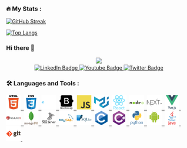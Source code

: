 ### :fire: My Stats :



[![GitHub Streak](http://github-readme-streak-stats.herokuapp.com?user=hardik7344&theme=dark&border_radius=6&exclude_days=Sun%2CMon%2CTue%2CWed%2CThu%2CFri%2CSat)](https://git.io/streak-stats)
  
[![Top Langs](https://github-readme-stats.vercel.app/api/top-langs/?username=hardik7344&layout=compact&theme=vision-friendly-dark)](https://github.com/anuraghazra/github-readme-stats)



### Hi there 👋
<div id="header" align="center">
  <img src="https://media.giphy.com/media/M9gbBd9nbDrOTu1Mqx/giphy.gif" width="100"/>

  
  <div id="badges">
  <a href="https://www.linkedin.com/in/patel-hardik-894734207/">
    <img src="https://img.shields.io/badge/LinkedIn-blue?style=for-the-badge&logo=linkedin&logoColor=white" alt="LinkedIn Badge"/>
  </a>
  <a href="https://www.youtube.com/@heyhardi9329">
    <img src="https://img.shields.io/badge/YouTube-red?style=for-the-badge&logo=youtube&logoColor=white" alt="Youtube Badge"/>
  </a>
  <a href="https://twitter.com/HARDIK73441">
    <img src="https://img.shields.io/badge/Twitter-blue?style=for-the-badge&logo=twitter&logoColor=white" alt="Twitter Badge"/>
  </a>
</div>
</div>


### :hammer_and_wrench: Languages and Tools :
<div align: left>
  <a href="https://dotnet.microsoft.com/en-us/apps/aspnet" rel="nofollow"> 
<img src="https://github.com/devicons/devicon/blob/master/icons/html5/html5-original-wordmark.svg" title="HTML5" alt="Html5" width="40" height="40"/>&nbsp;
</a>
<a href="https://dotnet.microsoft.com/en-us/apps/aspnet" rel="nofollow"> 
<img src="https://github.com/devicons/devicon/blob/master/icons/css3/css3-original-wordmark.svg" title="CSS3" alt="ASP.NET" width="40" height="40"/>&nbsp;
</a>
<a href="https://dotnet.microsoft.com/en-us/apps/aspnet" rel="nofollow"> 
<img src="https://github.com/devicons/devicon/blob/master/icons/tailwindcss/tailwindcss-original-wordmark.svg" title="Tailwindcss" alt="Tailwindcss" width="40" height="40"/>&nbsp;
</a>
<a href="https://dotnet.microsoft.com/en-us/apps/aspnet" rel="nofollow"> 
<img src="https://github.com/devicons/devicon/blob/master/icons/bootstrap/bootstrap-plain-wordmark.svg" title="Boostrap" alt="Boostrap" width="40" height="40"/>&nbsp;
</a>
<a href="https://dotnet.microsoft.com/en-us/apps/aspnet" rel="nofollow"> 
<img src="https://github.com/devicons/devicon/blob/master/icons/javascript/javascript-original.svg" title="Java Script" alt="Java Script" width="40" height="40"/>&nbsp;
</a>
<a href="https://dotnet.microsoft.com/en-us/apps/aspnet" rel="nofollow"> 
<img src="https://github.com/devicons/devicon/blob/master/icons/materialui/materialui-original.svg" title="MaterialUI" alt="MaterialUI" width="40" height="40"/>&nbsp;
</a>
<a href="https://dotnet.microsoft.com/en-us/apps/aspnet" rel="nofollow"> 
<img src="https://github.com/devicons/devicon/blob/master/icons/react/react-original-wordmark.svg" title="ReactJS" alt="ReactJS" width="40" height="40"/>&nbsp;
</a>
<a href="https://dotnet.microsoft.com/en-us/apps/aspnet" rel="nofollow"> 
<img src="https://github.com/devicons/devicon/blob/master/icons/nodejs/nodejs-original-wordmark.svg" title="NodeJS" alt="NodeJS" width="40" height="40"/>&nbsp;
</a>
<a href="https://dotnet.microsoft.com/en-us/apps/aspnet" rel="nofollow"> 
<img src="https://github.com/devicons/devicon/blob/master/icons/nextjs/nextjs-original-wordmark.svg" title="Next JS" alt="NextJS" width="40" height="40"/>&nbsp;
</a>
<a href="https://dotnet.microsoft.com/en-us/apps/aspnet" rel="nofollow"> 
<img src="https://github.com/devicons/devicon/blob/master/icons/vuejs/vuejs-original-wordmark.svg" title="Vue JS" alt="VueJS" width="40" height="40"/>&nbsp;
</a>

<a href="https://dotnet.microsoft.com/en-us/apps/aspnet" rel="nofollow"> 
<img src="https://github.com/devicons/devicon/blob/master/icons/angularjs/angularjs-original-wordmark.svg" title="AngularJS" alt="AngularJS" width="40" height="40"/>&nbsp;
</a>

<a href="https://dotnet.microsoft.com/en-us/apps/aspnet" rel="nofollow"> 
<img src="https://github.com/devicons/devicon/blob/master/icons/mongodb/mongodb-original-wordmark.svg" title="MongoDB" alt="MongoDB" width="40" height="40"/>&nbsp;
</a>
<a href="https://dotnet.microsoft.com/en-us/apps/aspnet" rel="nofollow"> 
<img src="https://github.com/devicons/devicon/blob/master/icons/microsoftsqlserver/microsoftsqlserver-plain-wordmark.svg" title="MSSQL alt="MSSQL" width="40" height="40"/>&nbsp;
</a>
<a href="https://dotnet.microsoft.com/en-us/apps/aspnet" rel="nofollow"> 
<img src="https://github.com/devicons/devicon/blob/master/icons/mysql/mysql-original-wordmark.svg" title="MySQL" alt="MySQL" width="40" height="40"/>&nbsp;
</a>
<a href="https://dotnet.microsoft.com/en-us/apps/aspnet" rel="nofollow"> 
<img src="https://github.com/devicons/devicon/blob/master/icons/sqlite/sqlite-original-wordmark.svg" title="SQLLite" alt="SQLLite" width="40" height="40"/>&nbsp;
</a>
<a href="https://dotnet.microsoft.com/en-us/apps/aspnet" rel="nofollow"> 
<img src="https://github.com/devicons/devicon/blob/master/icons/c/c-original.svg" title="C" alt="C" width="40" height="40"/>&nbsp;
</a>
<a href="https://dotnet.microsoft.com/en-us/apps/aspnet" rel="nofollow"> 
<img src="https://github.com/devicons/devicon/blob/master/icons/csharp/csharp-original.svg" title="C#" alt="C#" width="40" height="40"/>&nbsp;
</a>
<a href="https://dotnet.microsoft.com/en-us/apps/aspnet" rel="nofollow"> 
<img src="https://github.com/devicons/devicon/blob/master/icons/python/python-original-wordmark.svg" title="Python" alt="Python" width="40" height="40"/>&nbsp;
</a>
<a href="https://dotnet.microsoft.com/en-us/apps/aspnet" rel="nofollow"> 
<img src="https://github.com/devicons/devicon/blob/master/icons/android/android-original-wordmark.svg" title="Android" alt="Android" width="40" height="40"/>&nbsp;
</a>

<a href="https://www.w3schools.com/java" rel="nofollow"> 
<img src="https://github.com/devicons/devicon/blob/master/icons/java/java-original-wordmark.svg" title="Java" alt="Java" width="40" height="40"/>&nbsp;
</a>
<a href="https://www.w3schools.com/java" rel="nofollow"> 
<img src="https://github.com/devicons/devicon/blob/master/icons/git/git-original-wordmark.svg" title="Git" alt="Git" width="40" height="40"/>&nbsp;
</a>
</div>  

<!--
**hardik7344/hardik7344** is a ✨ _special_ ✨ repository because its `README.md` (this file) appears on your GitHub profile.

Here are some ideas to get you started:

- 🔭 I’m currently working on ...
- 🌱 I’m currently learning ...
- 👯 I’m looking to collaborate on ...
- 🤔 I’m looking for help with ...
- 💬 Ask me about ...
- 📫 How to reach me: ...
- 😄 Pronouns: ...
- ⚡ Fun fact: ...
-->
